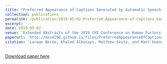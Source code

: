 ```yaml
---
title: "Preferred Appearance of Captions Generated by Automatic Speech Recognition for Deaf and Hard-of-Hearing Viewers"
collection: publications
permalink: /publication/2019-05-02-Preferred-Appearance-of-Captions-Generated-by-Automatic-Speech-Recognition-for-Deaf-and-Hard-of-Hearing-Viewers
excerpt: '--'
date: 2019-05-02
venue: 'Extended Abstracts of the 2019 CHI Conference on Human Factors in Computing Systems'
paperurl: 'http://mss4296.github.io/files/PreferredAppearanceOfCaptions.pdf'
citation: 'Larwan Berke, Khaled Albusays, Matthew Seita, and Matt Huenerfauth. 2019. “Preferred Appearance of Captions Generated by Automatic Speech Recognition for Deaf and Hard-of-Hearing Viewers.” In Extended Abstracts of the 2019 CHI Conference on Human Factors in Computing Systems (CHI EA &quot;19). Association for Computing Machinery, New York, NY, USA, Paper LBW1713, 1–6.'
---
```


[Download paper here](http://mss4296.github.io/files/PreferredAppearanceOfCaptions.pdf)
